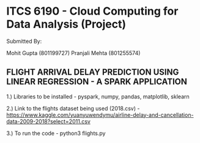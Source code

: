 # ITCS 6190 - Cloud Computing for Data Analysis (Project)

Submitted By:

Mohit Gupta (801199727)
Pranjali Mehta (801255574)

## FLIGHT ARRIVAL DELAY PREDICTION USING LINEAR REGRESSION - A SPARK APPLICATION

1.) Libraries to be installed - 
pyspark, numpy, pandas, matplotlib, sklearn

2.) Link to the flights dataset being used (2018.csv) - 
https://www.kaggle.com/yuanyuwendymu/airline-delay-and-cancellation-data-2009-2018?select=2011.csv

3.) To run the code - 
python3 flights.py